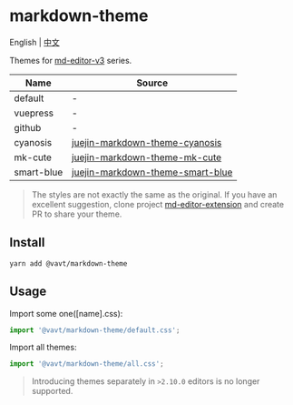 # markdown-theme

English \| [中文](https://github.com/imzbf/markdown-theme/blob/develop/README-CN.md)

Themes for [md-editor-v3](https://github.com/imzbf/md-editor-v3) series.

| Name | Source |
| --- | --- |
| default | - |
| vuepress | - |
| github | - |
| cyanosis | [juejin-markdown-theme-cyanosis](https://github.com/linxsbox/juejin-markdown-theme-cyanosis) |
| mk-cute | [juejin-markdown-theme-mk-cute](https://github.com/Jacky-Summer/juejin-markdown-theme-mk-cute) |
| smart-blue | [juejin-markdown-theme-smart-blue](https://github.com/cumt-robin/juejin-markdown-theme-smart-blue) |

> The styles are not exactly the same as the original. If you have an excellent suggestion, clone project [md-editor-extension](https://github.com/imzbf/md-editor-extension) and create PR to share your theme.

## Install

```shell
yarn add @vavt/markdown-theme
```

## Usage

Import some one([name].css):

```js
import '@vavt/markdown-theme/default.css';
```

Import all themes:

```js
import '@vavt/markdown-theme/all.css';
```

> Introducing themes separately in `>2.10.0` editors is no longer supported.
